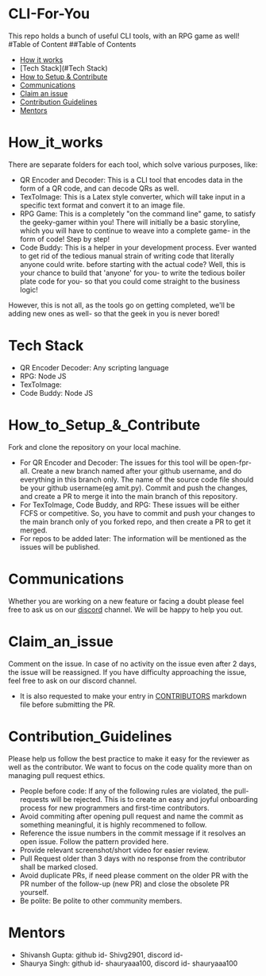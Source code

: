 # CLI-For-You
This repo holds a bunch of useful CLI tools, with an RPG game as well!
#Table of Content
##Table of Contents
- [How it works](#How_it_works)
- [Tech Stack](#Tech Stack)
- [How to Setup & Contribute](#How_to_Setup_&_Contribute)
- [Communications](#Communications)
- [Claim an issue](#Claim_an_issue)
- [Contribution Guidelines](#Contribution-Guidelines)
- [Mentors](#Mentors)
  
# How_it_works
There are separate folders for each tool, which solve various purposes, like:
- QR Encoder and Decoder: This is a CLI tool that encodes data in the form of a QR code, and can decode QRs as well. 
- TexToImage: This is a Latex style converter, which will take input in a specific text format and convert it to an image file.
- RPG Game: This is a completely "on the command line" game, to satisfy the geeky-gamer within you! There will initially be a basic storyline, which you will have to continue to weave into a complete game- in the form of code! Step by step!
- Code Buddy: This is a helper in your development process. Ever wanted to get rid of the tedious manual strain of writing code that literally anyone could write. before starting with the actual code? Well, this is your chance to build that 'anyone' for you- to write the tedious boiler plate code for you- so that you could come straight to the business logic!

However, this is not all, as the tools go on getting completed, we'll be adding new ones as well- so that the geek in you is never bored!

# Tech Stack
- QR Encoder Decoder: Any scripting language
- RPG: Node JS
- TexToImage:
- Code Buddy: Node JS

# How_to_Setup_&_Contribute
Fork and clone the repository on your local machine.
- For QR Encoder and Decoder: The issues for this tool will be open-fpr-all. Create a new branch named after your github username, and do everything in this branch only. The name of the source code file should be your github username(eg amit.py). Commit and push the changes, and create a PR to merge it into the main branch of this repository.
- For TexToImage, Code Buddy, and RPG: These issues will be either FCFS or competitive. So, you have to commit and push your changes to the main branch only of you forked repo, and then create a PR to get it merged.
- For repos to be added later: The information will be mentioned as the issues will be published.

# Communications
Whether you are working on a new feature or facing a doubt please feel free to ask us on our [discord](https://discord.gg/uNdynbJ5) channel. We will be happy to help you out.

# Claim_an_issue
Comment on the issue. In case of no activity on the issue even after 2 days, the issue will be reassigned. If you have difficulty approaching the issue, feel free to ask on our discord channel.
- It is also requested to make your entry in [CONTRIBUTORS](contributors.md) markdown file before submitting the PR.

# Contribution_Guidelines
Please help us follow the best practice to make it easy for the reviewer as well as the contributor. We want to focus on the code quality more than on managing pull request ethics.

- People before code: If any of the following rules are violated, the pull-requests will be rejected. This is to create an easy and joyful onboarding process for new programmers and first-time contributors.
- Avoid commiting after opening pull request and name the commit as something meaningful, it is highly recommened to follow.
- Reference the issue numbers in the commit message if it resolves an open issue. Follow the pattern provided here.
- Provide relevant screenshot/short video for easier review.
- Pull Request older than 3 days with no response from the contributor shall be marked closed.
- Avoid duplicate PRs, if need please comment on the older PR with the PR number of the follow-up (new PR) and close the obsolete PR yourself.
- Be polite: Be polite to other community members.

# Mentors
- Shivansh Gupta: github id- Shivg2901, discord id- 
- Shaurya Singh: github id- shauryaaa100, discord id- shauryaaa100
